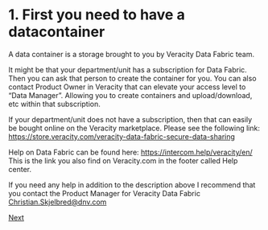 # 1. First you need to have a datacontainer

A data container is a storage brought to you by Veracity Data Fabric team.

It might be that your department/unit has a subscription for Data Fabric. Then you can ask that person to create the container for you. You can also contact Product Owner in Veracity that can elevate your access level to “Data Manager”. Allowing you to create containers and upload/download, etc within that subscription.

If your department/unit does not have a subscription, then that can easily be bought online on the Veracity marketplace. Please see the following link: https://store.veracity.com/veracity-data-fabric-secure-data-sharing

Help on Data Fabric can be found here: https://intercom.help/veracity/en/ This is the link you also find on Veracity.com in the footer called Help center.

If you need any help in addition to the description above I recommend that you contact the Product Manager for Veracity Data Fabric [Christian.Skjelbred@dnv.com](mailto:Christian.Skjelbred@dnv.com)

[Next](2-upload-data.md)